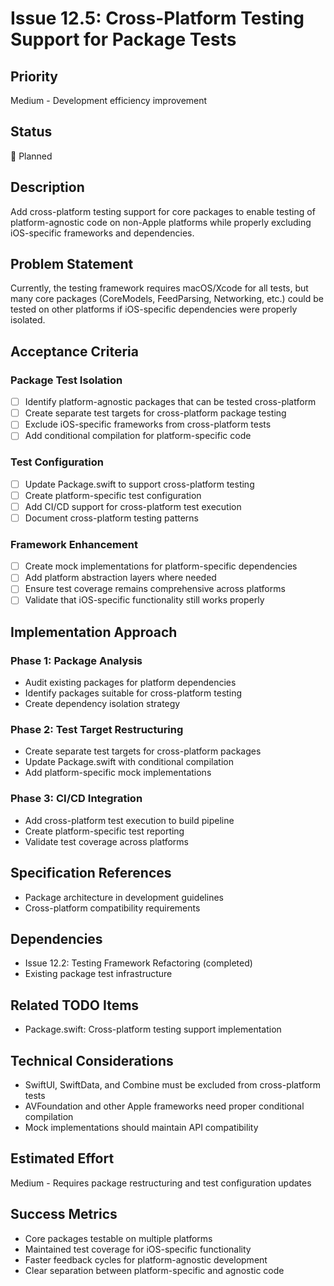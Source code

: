 # Issue 12.5: Cross-Platform Testing Support for Package Tests

## Priority
Medium - Development efficiency improvement

## Status
🔄 Planned

## Description
Add cross-platform testing support for core packages to enable testing of platform-agnostic code on non-Apple platforms while properly excluding iOS-specific frameworks and dependencies.

## Problem Statement
Currently, the testing framework requires macOS/Xcode for all tests, but many core packages (CoreModels, FeedParsing, Networking, etc.) could be tested on other platforms if iOS-specific dependencies were properly isolated.

## Acceptance Criteria

### Package Test Isolation
- [ ] Identify platform-agnostic packages that can be tested cross-platform
- [ ] Create separate test targets for cross-platform package testing
- [ ] Exclude iOS-specific frameworks from cross-platform tests
- [ ] Add conditional compilation for platform-specific code

### Test Configuration
- [ ] Update Package.swift to support cross-platform testing
- [ ] Create platform-specific test configuration
- [ ] Add CI/CD support for cross-platform test execution
- [ ] Document cross-platform testing patterns

### Framework Enhancement
- [ ] Create mock implementations for platform-specific dependencies
- [ ] Add platform abstraction layers where needed
- [ ] Ensure test coverage remains comprehensive across platforms
- [ ] Validate that iOS-specific functionality still works properly

## Implementation Approach

### Phase 1: Package Analysis
- Audit existing packages for platform dependencies
- Identify packages suitable for cross-platform testing
- Create dependency isolation strategy

### Phase 2: Test Target Restructuring
- Create separate test targets for cross-platform packages
- Update Package.swift with conditional compilation
- Add platform-specific mock implementations

### Phase 3: CI/CD Integration
- Add cross-platform test execution to build pipeline
- Create platform-specific test reporting
- Validate test coverage across platforms

## Specification References
- Package architecture in development guidelines
- Cross-platform compatibility requirements

## Dependencies
- Issue 12.2: Testing Framework Refactoring (completed)
- Existing package test infrastructure

## Related TODO Items
- Package.swift: Cross-platform testing support implementation

## Technical Considerations
- SwiftUI, SwiftData, and Combine must be excluded from cross-platform tests
- AVFoundation and other Apple frameworks need proper conditional compilation
- Mock implementations should maintain API compatibility

## Estimated Effort
Medium - Requires package restructuring and test configuration updates

## Success Metrics
- Core packages testable on multiple platforms
- Maintained test coverage for iOS-specific functionality
- Faster feedback cycles for platform-agnostic development
- Clear separation between platform-specific and agnostic code